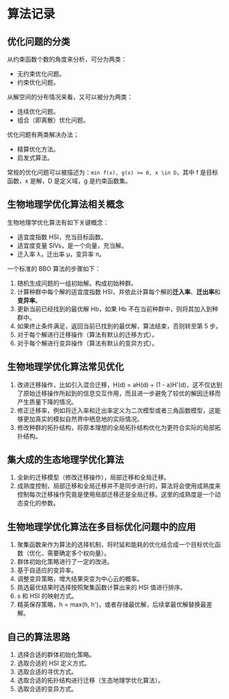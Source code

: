 # 算法记录

## 优化问题的分类
从约束函数个数的角度来分析，可分为两类：
* 无约束优化问题。
* 约束优化问题。


从解空间的分布情况来看，又可以被分为两类：
* 连续优化问题。
* 组合（即离散）优化问题。


优化问题有两类解决办法；
* 精算优化方法。
* 启发式算法。


常规的优化问题可以被描述为：`min f(x), g(x) >= 0, x \in D`，其中 f 是目标函数，x 是解，D 是定义域，g 是约束函数集。

## 生物地理学优化算法相关概念
生物地理学优化算法有如下关键概念：
* 适宜度指数 HSI，充当目标函数。
* 适宜度变量 SIVs，是一个向量，充当解。
* 迁入率 λ，迁出率 μ，变异率 π。

一个标准的 BBO 算法的步骤如下：
1. 随机生成问题的一组初始解。构成初始种群。
2. 计算种群中每个解的适宜度指数 HSI，并依此计算每个解的**迁入率**、**迁出率**和**变异率**。
3. 更新当前已经找到的最优解 Hb，如果 Hb 不在当前种群中，则将其加入到种群中。
4. 如果终止条件满足，返回当前已找到的最优解，算法结束，否则转至第 5 步。
5. 对于每个解进行迁移操作（算法有默认的迁移方式）。
6. 对于每个解进行变异操作（算法有默认的变异方式）。


## 生物地理学优化算法常见优化
1. 改进迁移操作，比如引入混合迁移，H(d) = aH(d) + (1 - a)H'(d)，这不仅达到了原始迁移操作所起到的信息交互作用，而且进一步避免了较优的解因迁移而产生质量下降的情况。
2. 修正迁移率，例如将迁入率和迁出率定义为二次模型或者三角函数模型，这能够更加真实的模拟自然界中栖息地的实际情况。
3. 修改种群的拓扑结构，将原本理想的全局拓扑结构优化为更符合实际的局部拓扑结构。


## 集大成的生态地理学优化算法
1. 全新的迁移模型（修改迁移操作），局部迁移和全局迁移。
2. 成熟度控制，局部迁移和全局迁移并不是同步进行的，算法将会使用成熟度来控制每次迁移操作究竟是使用局部迁移还是全局迁移。这里的成熟度是一个动态变化的参数。


## 生物地理学优化算法在多目标优化问题中的应用
1. 聚集函数来作为算法的选择机制，将时延和能耗的优化结合成一个目标优化函数（优化，需要确定多个权向量）。
2. 群体初始化策略进行了一定的改进。
3. 基于自适应的变异率。
4. 调整变异策略，增大结果突变为中心云的概率。
5. 挑选最优结果时选择按照聚集函数计算出来的 HSI 值进行排序。
6. s 和 HSI 的映射方式。
7. 精英保存策略，h = max(h, h')，或者存储最优解，后续拿最优解替换最差解。

## 自己的算法思路
1. 选择合适的群体初始化策略。
2. 选取合适的 HSI 定义方式。
3. 选取合适的寻优方式。
4. 选取合适的拓扑结构进行迁移（生态地理学优化算法）。
5. 选取合适的变异方式。